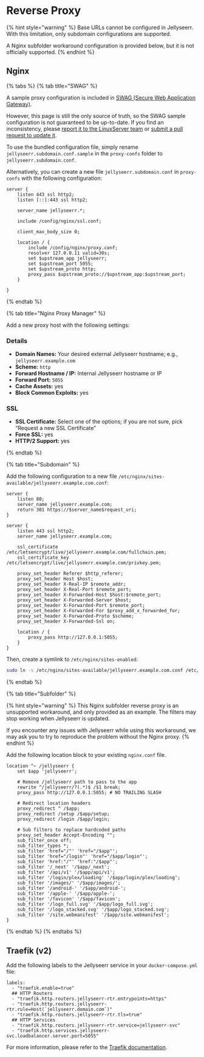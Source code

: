 # Reverse Proxy

{% hint style="warning" %}
Base URLs cannot be configured in Jellyseerr. With this limitation, only subdomain configurations are supported.

A Nginx subfolder workaround configuration is provided below, but it is not officially supported.
{% endhint %}

## Nginx

{% tabs %}
{% tab title="SWAG" %}

A sample proxy configuration is included in [SWAG (Secure Web Application Gateway)](https://github.com/linuxserver/docker-swag).

However, this page is still the only source of truth, so the SWAG sample configuration is not guaranteed to be up-to-date. If you find an inconsistency, please [report it to the LinuxServer team](https://github.com/linuxserver/reverse-proxy-confs/issues/new) or [submit a pull request to update it](https://github.com/linuxserver/reverse-proxy-confs/pulls).

To use the bundled configuration file, simply rename `jellyseerr.subdomain.conf.sample` in the `proxy-confs` folder to `jellyseerr.subdomain.conf`.

Alternatively, you can create a new file `jellyseerr.subdomain.conf` in `proxy-confs` with the following configuration:

```nginx
server {
    listen 443 ssl http2;
    listen [::]:443 ssl http2;

    server_name jellyseerr.*;

    include /config/nginx/ssl.conf;

    client_max_body_size 0;

    location / {
        include /config/nginx/proxy.conf;
        resolver 127.0.0.11 valid=30s;
        set $upstream_app jellyseerr;
        set $upstream_port 5055;
        set $upstream_proto http;
        proxy_pass $upstream_proto://$upstream_app:$upstream_port;
    }

}
```

{% endtab %}

{% tab title="Nginx Proxy Manager" %}

Add a new proxy host with the following settings:

### Details

- **Domain Names:** Your desired external Jellyseerr hostname; e.g., `jellyseerr.example.com`
- **Scheme:** `http`
- **Forward Hostname / IP:** Internal Jellyseerr hostname or IP
- **Forward Port:** `5055`
- **Cache Assets:** yes
- **Block Common Exploits:** yes

### SSL

- **SSL Certificate:** Select one of the options; if you are not sure, pick “Request a new SSL Certificate”
- **Force SSL:** yes
- **HTTP/2 Support:** yes

{% endtab %}

{% tab title="Subdomain" %}

Add the following configuration to a new file `/etc/nginx/sites-available/jellyseerr.example.com.conf`:

```nginx
server {
    listen 80;
    server_name jellyseerr.example.com;
    return 301 https://$server_name$request_uri;
}

server {
    listen 443 ssl http2;
    server_name jellyseerr.example.com;

    ssl_certificate /etc/letsencrypt/live/jellyseerr.example.com/fullchain.pem;
    ssl_certificate_key /etc/letsencrypt/live/jellyseerr.example.com/privkey.pem;

    proxy_set_header Referer $http_referer;
    proxy_set_header Host $host;
    proxy_set_header X-Real-IP $remote_addr;
    proxy_set_header X-Real-Port $remote_port;
    proxy_set_header X-Forwarded-Host $host:$remote_port;
    proxy_set_header X-Forwarded-Server $host;
    proxy_set_header X-Forwarded-Port $remote_port;
    proxy_set_header X-Forwarded-For $proxy_add_x_forwarded_for;
    proxy_set_header X-Forwarded-Proto $scheme;
    proxy_set_header X-Forwarded-Ssl on;

    location / {
        proxy_pass http://127.0.0.1:5055;
    }
}
```

Then, create a symlink to `/etc/nginx/sites-enabled`:

```bash
sudo ln -s /etc/nginx/sites-available/jellyseerr.example.com.conf /etc/nginx/sites-enabled/jellyseerr.example.com.conf
```

{% endtab %}

{% tab title="Subfolder" %}

{% hint style="warning" %}
This Nginx subfolder reverse proxy is an unsupported workaround, and only provided as an example. The filters may stop working when Jellyseerr is updated.

If you encounter any issues with Jellyseerr while using this workaround, we may ask you to try to reproduce the problem without the Nginx proxy.
{% endhint %}

Add the following location block to your existing `nginx.conf` file.

```nginx
location ^~ /jellyseerr {
    set $app 'jellyseerr';

    # Remove /jellyseerr path to pass to the app
    rewrite ^/jellyseerr/?(.*)$ /$1 break;
    proxy_pass http://127.0.0.1:5055; # NO TRAILING SLASH

    # Redirect location headers
    proxy_redirect ^ /$app;
    proxy_redirect /setup /$app/setup;
    proxy_redirect /login /$app/login;

    # Sub filters to replace hardcoded paths
    proxy_set_header Accept-Encoding "";
    sub_filter_once off;
    sub_filter_types *;
    sub_filter 'href="/"' 'href="/$app"';
    sub_filter 'href="/login"' 'href="/$app/login"';
    sub_filter 'href:"/"' 'href:"/$app"';
    sub_filter '/_next' '/$app/_next';
    sub_filter '/api/v1' '/$app/api/v1';
    sub_filter '/login/plex/loading' '/$app/login/plex/loading';
    sub_filter '/images/' '/$app/images/';
    sub_filter '/android-' '/$app/android-';
    sub_filter '/apple-' '/$app/apple-';
    sub_filter '/favicon' '/$app/favicon';
    sub_filter '/logo_full.svg' '/$app/logo_full.svg';
    sub_filter '/logo_stacked.svg' '/$app/logo_stacked.svg';
    sub_filter '/site.webmanifest' '/$app/site.webmanifest';
}
```

{% endtab %}
{% endtabs %}

## Traefik (v2)

Add the following labels to the Jellyseerr service in your `docker-compose.yml` file:

```text
labels:
  - "traefik.enable=true"
  ## HTTP Routers
  - "traefik.http.routers.jellyseerr-rtr.entrypoints=https"
  - "traefik.http.routers.jellyseerr-rtr.rule=Host(`jellyseerr.domain.com`)"
  - "traefik.http.routers.jellyseerr-rtr.tls=true"
  ## HTTP Services
  - "traefik.http.routers.jellyseerr-rtr.service=jellyseerr-svc"
  - "traefik.http.services.jellyseerr-svc.loadbalancer.server.port=5055"
```

For more information, please refer to the [Traefik documentation](https://doc.traefik.io/traefik/user-guides/docker-compose/basic-example/).
